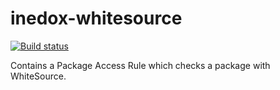 # inedox-whitesource

[![Build status](https://ci.appveyor.com/api/projects/status/34o2521kcjufuc7r/branch/master?svg=true)](https://ci.appveyor.com/project/Inedo/inedox-whitesource/branch/master)

Contains a Package Access Rule which checks a package with WhiteSource.

